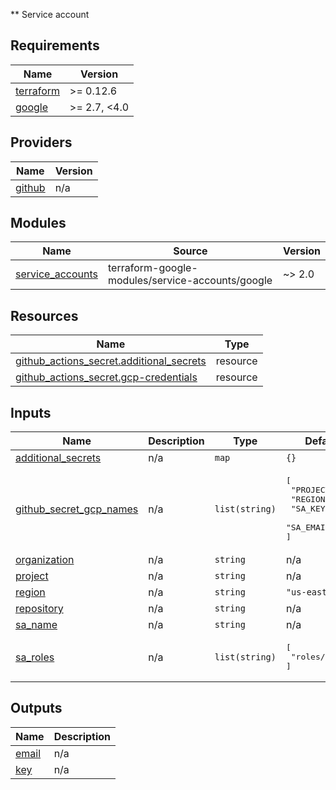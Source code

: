 ** Service account

## Requirements

| Name | Version |
|------|---------|
| <a name="requirement_terraform"></a> [terraform](#requirement\_terraform) | >= 0.12.6 |
| <a name="requirement_google"></a> [google](#requirement\_google) | >= 2.7, <4.0 |

## Providers

| Name | Version |
|------|---------|
| <a name="provider_github"></a> [github](#provider\_github) | n/a |

## Modules

| Name | Source | Version |
|------|--------|---------|
| <a name="module_service_accounts"></a> [service\_accounts](#module\_service\_accounts) | terraform-google-modules/service-accounts/google | ~> 2.0 |

## Resources

| Name | Type |
|------|------|
| [github_actions_secret.additional_secrets](https://registry.terraform.io/providers/hashicorp/github/latest/docs/resources/actions_secret) | resource |
| [github_actions_secret.gcp-credentials](https://registry.terraform.io/providers/hashicorp/github/latest/docs/resources/actions_secret) | resource |

## Inputs

| Name | Description | Type | Default | Required |
|------|-------------|------|---------|:--------:|
| <a name="input_additional_secrets"></a> [additional\_secrets](#input\_additional\_secrets) | n/a | `map` | `{}` | no |
| <a name="input_github_secret_gcp_names"></a> [github\_secret\_gcp\_names](#input\_github\_secret\_gcp\_names) | n/a | `list(string)` | <pre>[<br>  "PROJECT_ID",<br>  "REGION",<br>  "SA_KEY",<br>  "SA_EMAIL"<br>]</pre> | no |
| <a name="input_organization"></a> [organization](#input\_organization) | n/a | `string` | n/a | yes |
| <a name="input_project"></a> [project](#input\_project) | n/a | `string` | n/a | yes |
| <a name="input_region"></a> [region](#input\_region) | n/a | `string` | `"us-east1"` | no |
| <a name="input_repository"></a> [repository](#input\_repository) | n/a | `string` | n/a | yes |
| <a name="input_sa_name"></a> [sa\_name](#input\_sa\_name) | n/a | `string` | n/a | yes |
| <a name="input_sa_roles"></a> [sa\_roles](#input\_sa\_roles) | n/a | `list(string)` | <pre>[<br>  "roles/viewer"<br>]</pre> | no |

## Outputs

| Name | Description |
|------|-------------|
| <a name="output_email"></a> [email](#output\_email) | n/a |
| <a name="output_key"></a> [key](#output\_key) | n/a |

